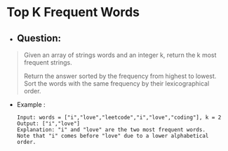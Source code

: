 # Top K Frequent Words
- ## Question:
>Given an array of strings words and an integer k, return the k most frequent strings.
>
>Return the answer sorted by the frequency from highest to lowest. Sort the words with the same frequency by their lexicographical order.

- Example :

      Input: words = ["i","love","leetcode","i","love","coding"], k = 2
      Output: ["i","love"]
      Explanation: "i" and "love" are the two most frequent words.
      Note that "i" comes before "love" due to a lower alphabetical order.
